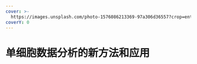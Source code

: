 ```yaml
---
cover: >-
  https://images.unsplash.com/photo-1576086213369-97a306d36557?crop=entropy&cs=srgb&fm=jpg&ixid=M3wxOTcwMjR8MHwxfHNlYXJjaHwxfHxjZWxsfGVufDB8fHx8MTczMTkxNTc1N3ww&ixlib=rb-4.0.3&q=85
coverY: 0
---
```


# 单细胞数据分析的新方法和应用

